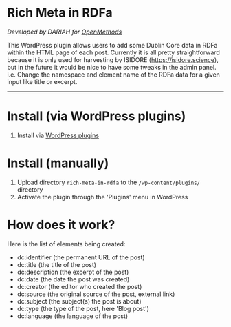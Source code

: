 # Rich Meta in RDFa

_Developed by DARIAH for [OpenMethods](https://openmethods.dariah.eu/)_
 
This WordPress plugin allows users to add some Dublin Core data in RDFa within the HTML page of each post. Currently
it is all pretty straightforward because it is only used for harvesting by ISIDORE (https://isidore.science), but in the
future it would be nice to have some tweaks in the admin panel. i.e. Change the namespace and element name of the RDFa
data for a given input like title or excerpt.

---

# Install (via WordPress plugins)
1. Install via [WordPress plugins](https://www.wordpress.org/plugins/rich-meta-in-rdfa)

# Install (manually)
1. Upload directory `rich-meta-in-rdfa` to the `/wp-content/plugins/` directory
1. Activate the plugin through the 'Plugins' menu in WordPress

# How does it work?

Here is the list of elements being created:
* dc:identifier (the permanent URL of the post)
* dc:title (the title of the post)
* dc:description (the excerpt of the post)
* dc:date (the date the post was created)
* dc:creator (the editor who created the post)
* dc:source (the original source of the post, external link)
* dc:subject (the subject(s) the post is about)
* dc:type (the type of the post, here 'Blog post')
* dc:language (the language of the post)
